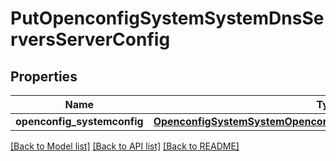 # PutOpenconfigSystemSystemDnsServersServerConfig

## Properties
Name | Type | Description | Notes
------------ | ------------- | ------------- | -------------
**openconfig_systemconfig** | [**OpenconfigSystemSystemOpenconfigsystemsystemDnsServersConfig**](OpenconfigSystemSystemOpenconfigsystemsystemDnsServersConfig.md) |  | [optional] 

[[Back to Model list]](../README.md#documentation-for-models) [[Back to API list]](../README.md#documentation-for-api-endpoints) [[Back to README]](../README.md)


